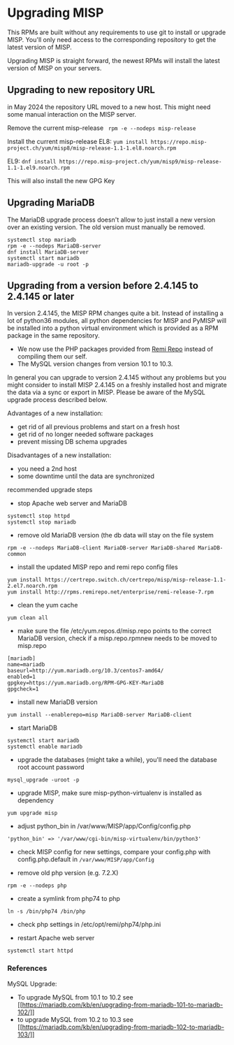 # Upgrading MISP
This RPMs are built without any requirements to use git to install or 
upgrade MISP. You'll only need access to the corresponding repository 
to get the latest version of MISP.

Upgrading MISP is straight forward, the newest RPMs will install the 
latest version of MISP on your servers.

## Upgrading to new repository URL
in May 2024 the repository URL moved to a new host. This might need some manual interaction on the MISP server.

Remove the current misp-release
``` rpm -e --nodeps misp-release```

Install the current misp-release 
EL8:
```yum install https://repo.misp-project.ch/yum/misp8/misp-release-1.1-1.el8.noarch.rpm```

EL9:
```dnf install https://repo.misp-project.ch/yum/misp9/misp-release-1.1-1.el9.noarch.rpm```

This will also install the new GPG Key

## Upgrading MariaDB
The MariaDB upgrade process doesn't allow to just install a new version over an existing version. The old version must manually be removed.

```
systemctl stop mariadb
rpm -e --nodeps MariaDB-server
dnf install MariaDB-server
systemctl start mariadb
mariadb-upgrade -u root -p
```

## Upgrading from a version before 2.4.145 to 2.4.145 or later
In version 2.4.145, the MISP RPM changes quite a bit. Instead of installing 
a lot of python36 modules, all python dependencies for MISP and PyMISP will 
be installed into a python virtual environment which is provided as a
RPM package in the same repository.

* We now use the PHP packages provided from [Remi Repo](https://rpms.remirepo.net/)
instead of compiling them our self.
* The MySQL version changes from version 10.1 to 10.3.

In general you can upgrade to version 2.4.145 without any problems
but you might consider to install MISP 2.4.145 on a freshly installed host
and migrate the data via a sync or export in MISP. Please be aware of the 
MySQL upgrade process described below.

Advantages of a new installation:
- get rid of all previous problems and start on a fresh host
- get rid of no longer needed software packages
- prevent missing DB schema upgrades

Disadvantages of a new installation:
- you need a 2nd host
- some downtime until the data are synchronized

recommended upgrade steps

* stop Apache web server and MariaDB
```
systemctl stop httpd
systemctl stop mariadb
```

* remove old MariaDB version (the db data will stay on the file system
```
rpm -e --nodeps MariaDB-client MariaDB-server MariaDB-shared MariaDB-common
```

* install the updated MISP repo and remi repo config files
```
yum install https://certrepo.switch.ch/certrepo/misp/misp-release-1.1-2.el7.noarch.rpm
yum install http://rpms.remirepo.net/enterprise/remi-release-7.rpm
```

* clean the yum cache
```
yum clean all
```

* make sure the file /etc/yum.repos.d/misp.repo points to the correct MariaDB version, check if a misp.repo.rpmnew needs to be moved to misp.repo
```
[mariadb]
name=mariadb
baseurl=http://yum.mariadb.org/10.3/centos7-amd64/
enabled=1
gpgkey=https://yum.mariadb.org/RPM-GPG-KEY-MariaDB
gpgcheck=1
```

* install new MariaDB version
```
yum install --enablerepo=misp MariaDB-server MariaDB-client
```

* start MariaDB
```
systemctl start mariadb
systemctl enable mariadb
```

* upgrade the databases (might take a while), you'll need the database root account password
```
mysql_upgrade -uroot -p
```

* upgrade MISP, make sure misp-python-virtualenv is installed as dependency
```
yum upgrade misp
```

* adjust python_bin in /var/www/MISP/app/Config/config.php
```
'python_bin' => '/var/www/cgi-bin/misp-virtualenv/bin/python3'
```

* check MISP config for new settings, compare your config.php with config.php.default in ```/var/www/MISP/app/Config```

* remove old php version (e.g. 7.2.X)
```
rpm -e --nodeps php
```

* create a symlink from php74 to php
```
ln -s /bin/php74 /bin/php
```

* check php settings in /etc/opt/remi/php74/php.ini

* restart Apache web server
```
systemctl start httpd
```

### References

MySQL Upgrade:
- To upgrade MySQL from 10.1 to 10.2 see [[https://mariadb.com/kb/en/upgrading-from-mariadb-101-to-mariadb-102/]]
- to upgrade MySQL from 10.2 to 10.3 see  [[https://mariadb.com/kb/en/upgrading-from-mariadb-102-to-mariadb-103/]]
